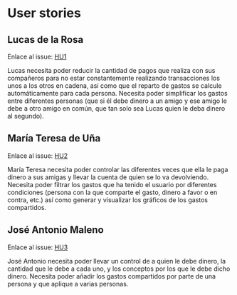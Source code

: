 # User stories

## Lucas de la Rosa

Enlace al issue: [HU1](https://github.com/jesusjmma/Proyecto-Infraestructura-Virtual/issues/2)

Lucas necesita poder reducir la cantidad de pagos que realiza con sus compañeros para no estar constantemente realizando transacciones los unos a los otros en cadena, así como que el reparto de gastos se calcule automáticamente para cada persona. Necesita poder simplificar los gastos entre diferentes personas (que si él debe dinero a un amigo y ese amigo le debe a otro amigo en común, que tan solo sea Lucas quien le deba dinero al segundo).


## María Teresa de Uña

Enlace al issue: [HU2](https://github.com/jesusjmma/Proyecto-Infraestructura-Virtual/issues/3)

María Teresa necesita poder controlar las diferentes veces que ella le paga dinero a sus amigas y llevar la cuenta de quien se lo va devolviendo. Necesita poder filtrar los gastos que ha tenido el usuario por diferentes condiciones (persona con la que comparte el gasto, dinero a favor o en contra, etc.) así como generar y visualizar los gráficos de los gastos compartidos.


## José Antonio Maleno

Enlace al issue: [HU3](https://github.com/jesusjmma/Proyecto-Infraestructura-Virtual/issues/4)

José Antonio necesita poder llevar un control de a quien le debe dinero, la cantidad que le debe a cada uno, y los conceptos por los que le debe dicho dinero. Necesita poder añadir los gastos compartidos por parte de una persona y que aplique a varias personas.
